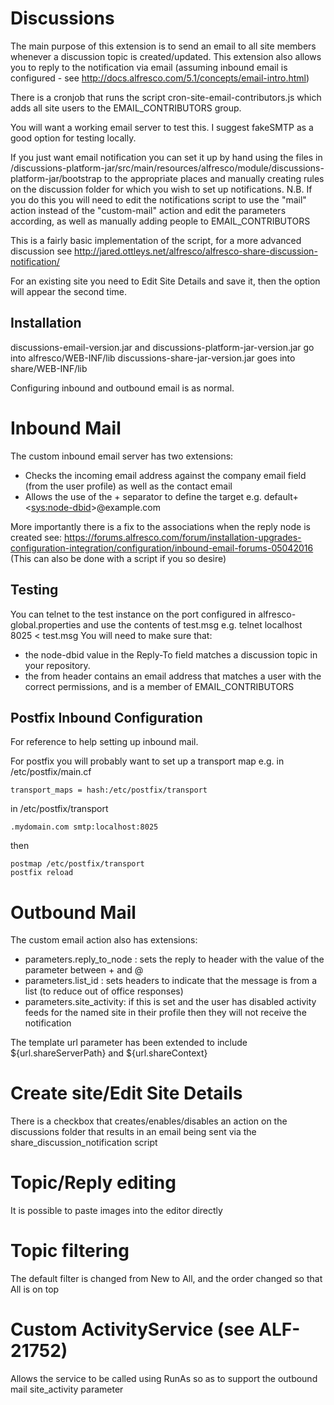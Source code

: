 # Discussions

The main purpose of this extension is to send an email to all site members whenever a discussion topic is created/updated.
This extension also allows you to reply to the notification via email (assuming inbound email is configured - see http://docs.alfresco.com/5.1/concepts/email-intro.html)

There is a cronjob that runs the script cron-site-email-contributors.js which adds all site users to the EMAIL_CONTRIBUTORS group.
 
You will want a working email server to test this. I suggest fakeSMTP as a good option for testing locally.

If you just want email notification you can set it up by hand using the files in /discussions-platform-jar/src/main/resources/alfresco/module/discussions-platform-jar/bootstrap to the appropriate places and manually creating rules on the discussion folder for which you wish to set up notifications.
N.B. If you do this you will need to edit the notifications script to use the "mail" action instead of the "custom-mail" action and edit the parameters according, as well as manually adding people to EMAIL_CONTRIBUTORS

This is a fairly basic implementation of the script, for a more advanced discussion see http://jared.ottleys.net/alfresco/alfresco-share-discussion-notification/

For an existing site you need to Edit Site Details and save it, then the option will appear the second time.

## Installation

discussions-email-version.jar and discussions-platform-jar-version.jar go into alfresco/WEB-INF/lib
discussions-share-jar-version.jar goes into share/WEB-INF/lib

Configuring inbound and outbound email is as normal.


# Inbound Mail 
 
The custom inbound email server has two extensions:
  * Checks the incoming email address against the company email field (from the user profile) as well as the contact email
  * Allows the use of the + separator to define the target e.g. default+<<sys:node-dbid>>@example.com

More importantly there is a fix to the associations when the reply node is created see: https://forums.alfresco.com/forum/installation-upgrades-configuration-integration/configuration/inbound-email-forums-05042016
(This can also be done with a script if you so desire)

## Testing
You can telnet to the test instance on the port configured in alfresco-global.properties and use the contents of test.msg
e.g. telnet localhost 8025 < test.msg
You will need to make sure that:
  * the node-dbid value in the Reply-To field matches a discussion topic in your repository.
  * the from header contains an email address that matches a user with the correct permissions, and is a member of EMAIL_CONTRIBUTORS

## Postfix Inbound Configuration

For reference to help setting up inbound mail.

For postfix you will probably want to set up a transport map
e.g. in /etc/postfix/main.cf
```
transport_maps = hash:/etc/postfix/transport
```
in /etc/postfix/transport
```
.mydomain.com smtp:localhost:8025
```
then
```
postmap /etc/postfix/transport
postfix reload
```

# Outbound Mail

The custom email action also has extensions:
  *	parameters.reply_to_node : sets the reply to header with the value of the parameter between + and @
  *	parameters.list_id : sets headers to indicate that the message is from a list (to reduce out of office responses)
  * parameters.site_activity: if this is set and the user has disabled activity feeds for the named site in their profile then 
                                  they will not receive the notification
  
The template url parameter has been extended to include ${url.shareServerPath} and ${url.shareContext}
   
# Create site/Edit Site Details

There is a checkbox that creates/enables/disables an action on the discussions folder that results in an email being sent via the share_discussion_notification script

# Topic/Reply editing

It is possible to paste images into the editor directly

# Topic filtering

The default filter is changed from New to All, and the order changed so that All is on top

# Custom ActivityService (see ALF-21752)
Allows the service to be called using RunAs so as to support the outbound mail site_activity parameter
